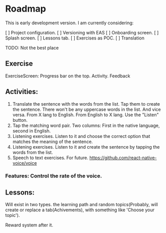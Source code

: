 # Roadmap

This is early development version. I am currently considering:

[ ] Project configuration.
[ ] Versioning with EAS
[ ] Onboarding screen.
[ ] Splash screen.
[ ] Lessons tab.
[ ] Exercises as POC.
[ ] Translation

TODO: Not the best place

## Exercise

ExerciseScreen: Progress bar on the top. Activity. Feedback

## Activities:

1. Translate the sentence with the words from the list. Tap them to create the sentence. There won't be any uppercase words in the list. And vice versa. From X lang to English. From English to X lang. Use the "Listen" button.
2. Tap the matching word pair. Two columns: First in the native language, second in English.
3. Listening exercises. Listen to it and choose the correct option that matches the meaning of the sentence.
4. Listening exercises. Listen to it and create the sentence by tapping the words from the list.
5. Speech to text exercises. For future. https://github.com/react-native-voice/voice

### Features: Control the rate of the voice.

## Lessons:

Will exist in two types.
the learning path and random topics(Probably, will create or replace a tab(Achivements), with something like 'Choose your topic').

Reward system after it.
